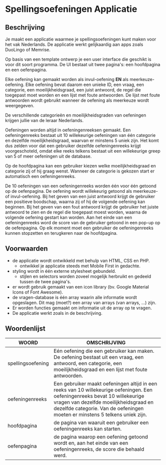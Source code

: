 # Spellingsoefeningen Applicatie

## Beschrijving

Je maakt een applicatie waarmee je spellingsoefeningen kunt maken voor het vak Nederlands. De applicatie werkt gelijkaardig aan apps zoals DuoLingo of Memrise.

Op basis van een template ontwerp je een user interface die geschikt is voor dit soort programma. De UI bestaat uit twee pagina's: een hoofdpagina en een oefenpagina.

Elke oefening kan gemaakt worden als invul-oefening **EN** als meerkeuze-oefening. Elke oefening bevat daarom een unieke ID, een vraag, een categorie, een moeilijkheidsgraad, een juist antwoord, de regel die toegepast moet worden en een lijst met foute antwoorden. De lijst met foute antwoorden wordt gebruikt wanneer de oefening als meerkeuze wordt weergegeven.

De verschillende categorieën en moeilijkheidsgraden van oefeningen krijgen jullie van de leraar Nederlands.

Oefeningen worden altijd in oefeningenreeksen gemaakt. Een oefeningenreeks bestaat uit 10 willekeurige oefeningen van één categorie en dezelfde moeilijkheidsgraad, waarvan er minstens 5 uniek zijn. Het komt dus zelden voor dat een gebruiker dezelfde oefeningenreeks krijgt voorgeschoteld, omdat elke reeks telkens bestaat uit een willekeurige greep van 5 of meer oefeningen uit de database.

Op de hoofdpagina kan een gebruiker kiezen welke moeilijkheidsgraad en categorie zij of hij graag wenst. Wanneer de categorie is gekozen start er automatisch een oefeningenreeks.

De 10 oefeningen van een oefeningenreeks worden één voor één getoond op de oefenpagina. De oefening wordt willekeurig getoond als meerkeuze- of invul-oefening. Bij het geven van een juist antwoord krijgt de gebruiker een positieve boodschap, waarna zij of hij de volgende oefening kan beginnen. Bij het geven van een fout antwoord krijgt de gebruiker het juiste antwoord te zien en de regel die toegepast moest worden, waarna de volgende oefening gestart kan worden. Aan het einde van een oefeningenreeks word de score van de gebruiker getoond in een pop-up op de oefenpagina. Op elk moment moet een gebruiker de oefeningenreeks kunnen stopzetten en terugkeren naar de hoofdpagina.

## Voorwaarden

 - de applicatie wordt ontwikkeld met behulp van HTML, CSS en PHP.
   - ontwikkel je applicatie steeds met Mobile First in gedachte.
 - styling wordt in één externe stylesheet gebundeld. 
   - stijlen en selectors worden zoveel mogelijk herbruikt en gedeeld tussen de twee pagina's.
 - er wordt gebruik gemaakt van een icon library (bv. Google Material Icons of Font Awesome).
 - de vragen-database is één array waarin alle informatie wordt opgeslagen. Dit mag (moet?) een array van arrays (van arrays, ...) zijn. 
 - Er worden functies gemaakt om informatie uit de array op te vragen.
 - De applicatie werkt zoals in de beschrijving.

## Woordenlijst
| WOORD | OMSCHRIJVING |
| --- | --- |
| spellingsoefening | Eén oefening die een gebruiker kan maken. De oefening bestaat uit een vraag, een antwoord, een categorie, een moeilijkheidsgraad en een lijst met foute antwoorden. |
| oefeningenreeks | Een gebruiker maakt oefeningen altijd in een reeks van 10 willekeurige oefeningen. Een oefeningenreeks bevat 10 willekeurige vragen van dezelfde moeilijkheidsgraad en dezelfde categorie. Van de oefeningen moeten er minstens 5 telkens uniek zijn. |
| hoofdpagina | de pagina van waaruit een gebruiker een oefeningenreeks kan starten. |
| oefenpagina | de pagina waarop een oefening getoond wordt en, aan het einde van een oefeningenreeks, de score die behaald werd. |